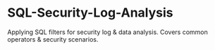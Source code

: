 # SQL-Security-Log-Analysis
Applying SQL filters for security log &amp; data analysis. Covers common operators &amp; security scenarios.
